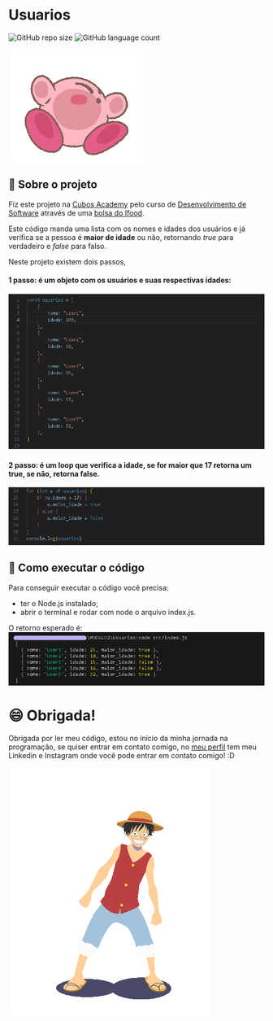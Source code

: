 # Usuarios

![GitHub repo size](https://img.shields.io/github/repo-size/SaraBahck/Usuarios?style=for-the-badge)
![GitHub language count](https://img.shields.io/github/languages/count/SaraBahck/Usuarios?style=for-the-badge)

<img src="images/kirbyfofogif.gif">

## 📌 Sobre o projeto
Fiz este projeto na [Cubos Academy](https://cubos.academy/) pelo curso de [Desenvolvimento de Software](https://cubos.academy/cursos/desenvolvimento-de-software) através de uma [bolsa do Ifood](https://cubos.academy/lp/1000bolsasifood).


Este código manda uma lista com os nomes e idades dos usuários e já verifica se a pessoa é **maior de idade** ou não, retornando *true* para verdadeiro e *false* para falso.

Neste projeto existem dois passos, 
#### 1 passo: é um objeto com os usuários e suas respectivas idades:
<img src="images/print1.png">

#### 2 passo: é um loop que verifica a idade, se for maior que 17 retorna um true, se não, retorna false.
<img src="images/print2.png">

## 🤔 Como executar o código
Para conseguir executar o código você precisa:
- ter o Node.js instalado;
- abrir o terminal e rodar com node o arquivo index.js.

O retorno esperado é: 
<img src="images/retorno.png">

# 😄 Obrigada!

Obrigada por ler meu código, estou no início da minha jornada na programação, se quiser entrar em contato comigo, no [meu perfil](https://github.com/SaraBahck) tem meu Linkedin e Instagram onde você pode entrar em contato comigo! :D

<img src="images/Luffy.gif">